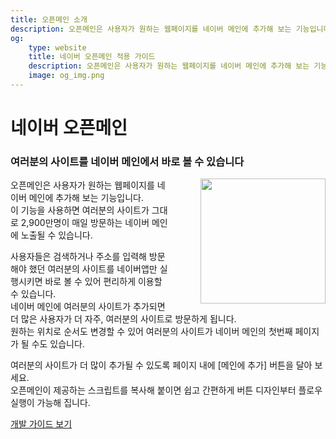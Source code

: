```yaml
---
title: 오픈메인 소개
description: 오픈메인은 사용자가 원하는 웹페이지를 네이버 메인에 추가해 보는 기능입니다.
og: 
    type: website
    title: 네이버 오픈메인 적용 가이드
    description: 오픈메인은 사용자가 원하는 웹페이지를 네이버 메인에 추가해 보는 기능입니다. 이 기능을 사용하면 여러분의 사이트가 그대로 2,900만명이 매일 방문하는 네이버 메인에 노출될 수 있습니다.
    image: og_img.png
---
```

# 네이버 오픈메인

<html lang="ko">
<head>
    <style>
    .description {
        position: relative;
    }
    .description:after {
        content: '';
        display: table;
        clear: both;
    }
    .img_area_w {
        display: inline-block;
        float: right;
        width: auto;
        margin: 0px 0px 0px 50px;
    }
    @media screen and (max-width: 750px) {
        .img_area_w {
            float: none;
        }
    }
    </style>
</head>
<body>
<div class="con">
    <div class="h_page_area">
        <div class="side_menu"></div>
    </div>
    <div class="description">
        <h3 class="h_sub">여러분의 사이트를 네이버 메인에서 바로 볼 수 있습니다</h3>
        <div class="img_area_w">
            <div class="img_area"><img alt="" src="a88a8ecc-df30-11e7-9da5-57a146be7bd7.png" width="200" height="200"><span></span></div>
        </div>
        <p class="p_desc">
            오픈메인은 사용자가 원하는 웹페이지를 네이버 메인에 추가해 보는 기능입니다. <br />
            이 기능을 사용하면 여러분의 사이트가 그대로 2,900만명이 매일 방문하는 네이버 메인에 노출될 수 있습니다.
        </p>
         <p class="p_desc">
            사용자들은 검색하거나 주소를 입력해 방문해야 했던 여러분의 사이트를 네이버앱만 실행시키면 바로 볼 수 있어 편리하게 이용할 수 있습니다.<br />
            네이버 메인에 여러분의 사이트가 추가되면 더 많은 사용자가 더 자주, 여러분의 사이트로 방문하게 됩니다.<br />
            원하는 위치로 순서도 변경할 수 있어 여러분의 사이트가 네이버 메인의 첫번째 페이지가 될 수도 있습니다.
        </p>
        <p class="p_desc">
            여러분의 사이트가 더 많이 추가될 수 있도록 페이지 내에 [메인에 추가] 버튼을 달아 보세요.<br />
            오픈메인이 제공하는 스크립트를 복사해 붙이면 쉽고 간편하게 버튼 디자인부터 플로우 실행이 가능해 집니다.
        </p>
    </div>
    <div class="buttons buttons_center">
        <a class="btn_b_hi" href="/docs/openmain">개발 가이드 보기</a>
    </div>
</div>
</body>
</html>
